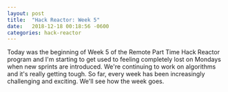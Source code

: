 ```yaml
---
layout: post
title:  "Hack Reactor: Week 5"
date:   2018-12-18 00:18:56 -0600
categories: hack-reactor
---
```

Today was the beginning of Week 5 of the Remote Part Time Hack Reactor program and I'm starting to get used to feeling completely lost on Mondays when new sprints are introduced. We're continuing to work on algorithms and it's really getting tough. So far, every week has been increasingly challenging and exciting. We'll see how the week goes.